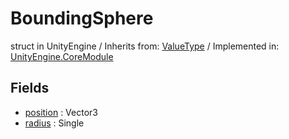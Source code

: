 # BoundingSphere
struct in UnityEngine
 / Inherits from: <a href="https://docs.unity3d.com/6000.2/Documentation/ScriptReference/ValueType.html">ValueType</a> / Implemented in: <a href="https://docs.unity3d.com/6000.2/Documentation/ScriptReference/UnityEngine.CoreModule.html">UnityEngine.CoreModule</a>

## Fields
- <a href="https://docs.unity3d.com/6000.2/Documentation/ScriptReference/BoundingSphere-position.html">position</a> : Vector3
- <a href="https://docs.unity3d.com/6000.2/Documentation/ScriptReference/BoundingSphere-radius.html">radius</a> : Single
